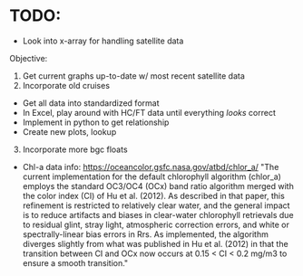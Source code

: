 # TODO:
+ Look into x-array for handling satellite data

Objective: 
1. Get current graphs up-to-date w/ most recent satellite data
2. Incorporate old cruises
  + Get all data into standardized format
  + In Excel, play around with HC/FT data until everything *looks* correct
  + Implement in python to get relationship
  + Create new plots, lookup
3. Incorporate more bgc floats


+ Chl-a data info: https://oceancolor.gsfc.nasa.gov/atbd/chlor_a/
"The current implementation for the default chlorophyll algorithm (chlor_a) employs the standard OC3/OC4 (OCx) band ratio algorithm merged with the color index (CI) of Hu et al. (2012). As described in that paper, this refinement is restricted to relatively clear water, and the general impact is to reduce artifacts and biases in clear-water chlorophyll retrievals due to residual glint, stray light, atmospheric correction errors, and white or spectrally-linear bias errors in Rrs. As implemented, the algorithm diverges slightly from what was published in Hu et al. (2012) in that the transition between CI and OCx now occurs at 0.15 < CI < 0.2 mg/m3 to ensure a smooth transition."
